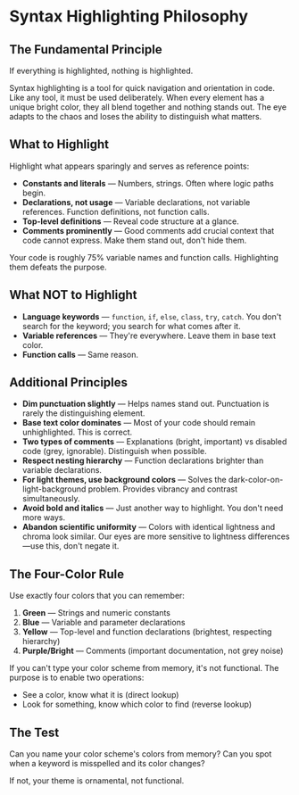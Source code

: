 # Syntax Highlighting Philosophy

## The Fundamental Principle

If everything is highlighted, nothing is highlighted.

Syntax highlighting is a tool for quick navigation and orientation in code. Like any tool, it must be used deliberately. When every element has a unique bright color, they all blend together and nothing stands out. The eye adapts to the chaos and loses the ability to distinguish what matters.

## What to Highlight

Highlight what appears sparingly and serves as reference points:

- **Constants and literals** — Numbers, strings. Often where logic paths begin.
- **Declarations, not usage** — Variable declarations, not variable references. Function definitions, not function calls.
- **Top-level definitions** — Reveal code structure at a glance.
- **Comments prominently** — Good comments add crucial context that code cannot express. Make them stand out, don't hide them.

Your code is roughly 75% variable names and function calls. Highlighting them defeats the purpose.

## What NOT to Highlight

- **Language keywords** — `function`, `if`, `else`, `class`, `try`, `catch`. You don't search for the keyword; you search for what comes after it.
- **Variable references** — They're everywhere. Leave them in base text color.
- **Function calls** — Same reason.

## Additional Principles

- **Dim punctuation slightly** — Helps names stand out. Punctuation is rarely the distinguishing element.
- **Base text color dominates** — Most of your code should remain unhighlighted. This is correct.
- **Two types of comments** — Explanations (bright, important) vs disabled code (grey, ignorable). Distinguish when possible.
- **Respect nesting hierarchy** — Function declarations brighter than variable declarations.
- **For light themes, use background colors** — Solves the dark-color-on-light-background problem. Provides vibrancy and contrast simultaneously.
- **Avoid bold and italics** — Just another way to highlight. You don't need more ways.
- **Abandon scientific uniformity** — Colors with identical lightness and chroma look similar. Our eyes are more sensitive to lightness differences—use this, don't negate it.

## The Four-Color Rule

Use exactly four colors that you can remember:

1. **Green** — Strings and numeric constants
2. **Blue** — Variable and parameter declarations
3. **Yellow** — Top-level and function declarations (brightest, respecting hierarchy)
4. **Purple/Bright** — Comments (important documentation, not grey noise)

If you can't type your color scheme from memory, it's not functional. The purpose is to enable two operations:
- See a color, know what it is (direct lookup)
- Look for something, know which color to find (reverse lookup)

## The Test

Can you name your color scheme's colors from memory?
Can you spot when a keyword is misspelled and its color changes?

If not, your theme is ornamental, not functional.
